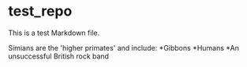 test_repo
=========

This is a test Markdown file.

Simians are the 'higher primates' and include:
*Gibbons
*Humans
*An unsuccessful British rock band

